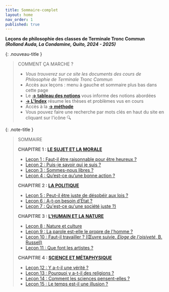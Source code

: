 ```yaml
---
title: Sommaire-complet
layout: home
nav_order: 1
published: true
---
```


**Leçons de philosophie des classes de Terminale Tronc Commun**   
***(Rolland Auda, La Condamine, Quito, 2024 - 2025)***  

{: .nouveau-title }
> COMMENT ÇA MARCHE ?
>
> - *Vous trouverez sur ce site les documents des cours de Philosophie de Terminale Tronc Commun*
> - Accès aux leçons : menu à gauche et sommaire plus bas dans cette page
> - Le [**→ tableau des notions**](/docs/Présentation/L0-2-tableau.html) vous informe des notions abordées
> - [**→ L'Index**](/docs/Présentation/L0-3-notions.html) résume les thèses et problèmes vus en cours
> - Accès à la [**→ méthode**](/docs/methode/methode.html)
> - Vous pouvez faire une recherche par mots clés en haut du site en cliquant sur l'icône 🔍

{: .note-title }
> SOMMAIRE
>
>  **CHAPITRE 1 : [LE SUJET ET LA MORALE](/docs/C1/C1-0.html)**
> - [Leçon 1 : Faut-il être raisonnable pour être heureux ? ](/docs/L1/L1-0.html)
> - [Leçon 2 : Puis-je savoir qui je suis ?](/docs/L2/L2-0-0.html)
> - [Leçon 3 : Sommes-nous libres ?](/docs/L3/L3-0-0.html)
> - [Leçon 4 : Qu’est-ce qu’une bonne action ?](/docs/L4/L4-0-0.html)
>
> **CHAPITRE 2 : [LA POLITIQUE](/docs/C2/C2-0.html)**
> - [Leçon 5 : Peut-il être juste de désobéir aux lois ?](/docs/L5/L5-0-0.html)
> - [Leçon 6 : A-t-on besoin d’État ?](/docs/L6/L6-0-0.html)
> - [Leçon 7 : Qu'est-ce qu'une société juste ?)](/docs/L7/L7-0-0.html)  
>
> **CHAPITRE 3 : [L'HUMAIN ET LA NATURE](/docs/C3/C3-0.html)**
> - [Leçon 8 : Nature et culture](/docs/L8/L8-0-0.html)
> - [Leçon 9 : La parole est-elle le propre de l'homme ?](/docs/L9/L9-0-0.html)
> - [Leçon 10 : Faut-il travailler ? (Œuvre suivie, *Eloge de l'oisiveté*, B. Russell)]()
> - [Leçon 11 : Que font les artistes ?]() 
>
> **CHAPITRE 4 : [SCIENCE ET MÉTAPHYSIQUE](/phil24/docs/C4/C4-0.html)**
> - [Leçon 12 : Y a-t-il une vérité ?]()
> - [Leçon 13 : Pourquoi y a-t-il des religions ?]()
> - [Leçon 14 : Comment les sciences pensent-elles ?]()
> - [Leçon 15 : Le temps est-il une illusion ?]()

